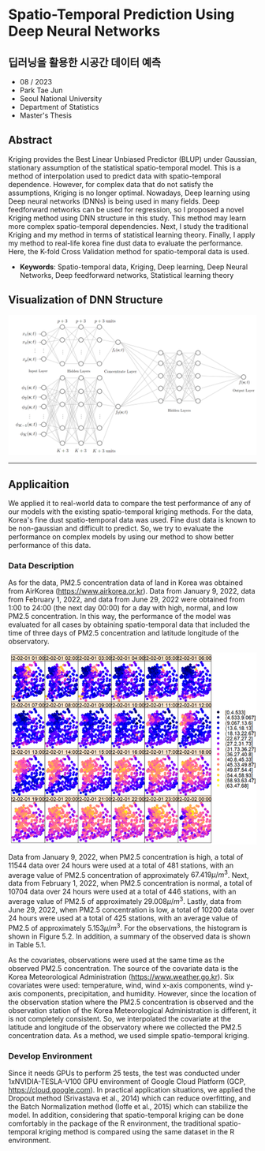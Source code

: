# Spatio-Temporal Prediction Using Deep Neural Networks
## 딥러닝을 활용한 시공간 데이터 예측


- 08 / 2023
- Park Tae Jun
- Seoul National University
- Department of Statistics
- Master's Thesis


## Abstract
Kriging provides the Best Linear Unbiased Predictor (BLUP) under Gaussian, stationary assumption of the statistical spatio-temporal model. This is a method of interpolation used to predict data with spatio-temporal dependence. However, for complex data that do not satisfy the assumptions, Kriging is no longer optimal. Nowadays, Deep learning using Deep neural networks (DNNs) is being used in many fields. Deep feedforward networks can be used for regression, so I proposed a novel Kriging method using DNN structure in this study. This method may learn more complex spatio-temporal dependencies. Next, I study the traditional Kriging and my method in terms of statistical learning theory. Finally, I apply my method to real-life korea fine dust data to evaluate the performance. Here, the K-fold Cross Validation method for spatio-temporal data is used.

- **Keywords**: Spatio-temporal data, Kriging, Deep learning, Deep Neural Networks, Deep feedforward networks, Statistical learning theory

## Visualization of DNN Structure
![STDNNK](./img/STDNNK.png)

---

## Applicaition
We applied it to real-world data to compare the test performance of any of our models with the existing spatio-temporal kriging methods. For the data, Korea's fine dust spatio-temporal data was used. Fine dust data is known to be non-gaussian and difficult to predict. So, we try to evaluate the performance on complex models by using our method to show better performance of this data. 

### Data Description

As for the data, PM2.5 concentration data of land in Korea was obtained from AirKorea (https://www.airkorea.or.kr). Data from January 9, 2022, data from February 1, 2022, and data from June 29, 2022 were obtained from 1:00 to 24:00 (the next day 00:00) for a day with high, normal, and low  PM2.5 concentration. In this way, the performance of the model was evaluated for all cases by obtaining spatio-temporal data that included the time of three days of PM2.5 concentration and latitude longitude of the observatory. 

![20220201](./img/20220201.png)

Data from January 9, 2022, when PM2.5 concentration is high, a total of 11544 data over 24 hours were used at a total of 481 stations, with an average value of PM2.5 concentration of approximately $67.419 \mu / m^3$. 
Next, data from February 1, 2022, when PM2.5 concentration is normal, a total of 10704 data over 24 hours were used at a total of 446 stations, with an average value of PM2.5 of approximately $29.008 \mu / m^3$.
Lastly, data from June 29, 2022, when PM2.5 concentration is low, a total of 10200 data over 24 hours were used at a total of 425 stations, with an average value of PM2.5 of approximately $5.153 \mu / m^3$.
For the observations, the histogram is shown in Figure 5.2. In addition, a summary of the observed data is shown in Table 5.1.

As the covariates, observations were used at the same time as the observed PM2.5 concentration. The source of the covariate data is the Korea Meteorological Administration (https://www.weather.go.kr). Six covariates were used: temperature, wind, wind x-axis components, wind y-axis components, precipitation, and humidity. However, since the location of the observation station where the PM2.5 concentration is observed and the observation station of the Korea Meteorological Administration is different, it is not completely consistent. So, we interpolated the covariate at the latitude and longitude of the observatory where we collected the PM2.5 concentration data. As a method, we used simple spatio-temporal kriging.

### Develop Environment

Since it needs GPUs to perform 25 tests, the test was conducted under 1xNVIDIA-TESLA-V100 GPU environment of Google Cloud Platform (GCP, https://cloud.google.com). In practical application situations, we applied the Dropout method (Srivastava et al., 2014) which can reduce overfitting, and the Batch Normalization method (Ioffe et al., 2015) which can stabilize the model. In addition, considering that spatio-temporal kriging can be done comfortably in the package of the R environment, the traditional spatio-temporal kriging method is compared using the same dataset in the R environment. 





